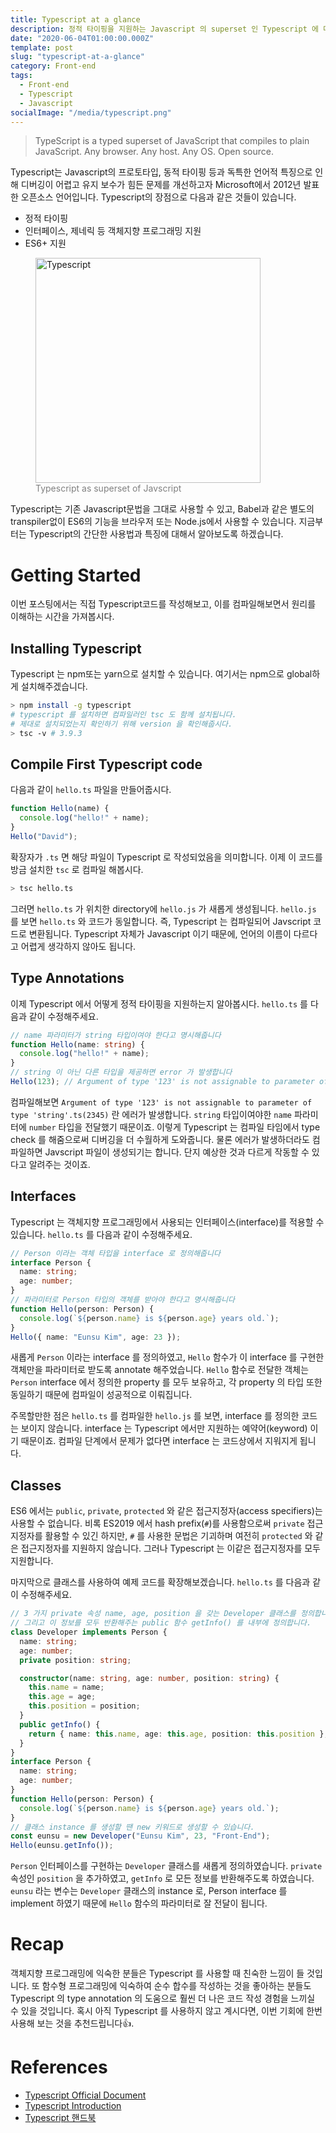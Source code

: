```yaml
---
title: Typescript at a glance
description: 정적 타이핑을 지원하는 Javascript 의 superset 인 Typescript 에 대해서 알아봅시다.
date: "2020-06-04T01:00:00.000Z"
template: post
slug: "typescript-at-a-glance"
category: Front-end
tags:
  - Front-end
  - Typescript
  - Javascript
socialImage: "/media/typescript.png"
---
```


> TypeScript is a typed superset of JavaScript that compiles to plain JavaScript.
> Any browser. Any host. Any OS. Open source.

Typescript는 Javascript의 프로토타입, 동적 타이핑 등과 독특한 언어적 특징으로 인해 디버깅이 어렵고 유지 보수가 힘든 문제를 개선하고자 Microsoft에서 2012년 발표한 오픈소스 언어입니다. Typescript의 장점으로 다음과 같은 것들이 있습니다.

- 정적 타이핑
- 인터페이스, 제네릭 등 객체지향 프로그래밍 지원
- ES6+ 지원

<figure>
  <img style="width: 360px; object-fit: contain;" alt="Typescript" src="/media/typescript/ts_superset.png">
  <figcaption style="color: grey;">Typescript as superset of Javscript</figcaption>
</figure>

Typescript는 기존 Javascript문법을 그대로 사용할 수 있고, Babel과 같은 별도의 transpiler없이 ES6의 기능을 브라우저 또는 Node.js에서 사용할 수 있습니다. 지금부터는 Typescript의 간단한 사용법과 특징에 대해서 알아보도록 하겠습니다.

# Getting Started

이번 포스팅에서는 직접 Typescript코드를 작성해보고, 이를 컴파일해보면서 원리를 이해하는 시간을 가져봅시다.

## Installing Typescript

Typescript 는 npm또는 yarn으로 설치할 수 있습니다. 여기서는 npm으로 global하게 설치해주겠습니다.

```sh
> npm install -g typescript
# typescript 를 설치하면 컴파일러인 tsc 도 함께 설치됩니다.
# 제대로 설치되었는지 확인하기 위해 version 을 확인해줍시다.
> tsc -v # 3.9.3
```

## Compile First Typescript code

다음과 같이 `hello.ts` 파일을 만들어줍시다.

```ts
function Hello(name) {
  console.log("hello!" + name);
}
Hello("David");
```

확장자가 `.ts` 면 해당 파일이 Typescript 로 작성되었음을 의미합니다. 이제 이 코드를 방금 설치한 `tsc` 로 컴파일 해봅시다.

```sh
> tsc hello.ts
```

그러면 `hello.ts` 가 위치한 directory에 `hello.js` 가 새롭게 생성됩니다. `hello.js` 를 보면 `hello.ts` 와 코드가 동일합니다. 즉, Typescript 는 컴파일되어 Javscript 코드로 변환됩니다. Typescript 자체가 Javascript 이기 때문에, 언어의 이름이 다르다고 어렵게 생각하지 않아도 됩니다.

## Type Annotations

이제 Typescript 에서 어떻게 정적 타이핑을 지원하는지 알아봅시다. `hello.ts` 를 다음과 같이 수정해주세요.

```ts
// name 파라미터가 string 타입이여야 한다고 명시해줍니다
function Hello(name: string) {
  console.log("hello!" + name);
}
// string 이 아닌 다른 타입을 제공하면 error 가 발생합니다
Hello(123); // Argument of type '123' is not assignable to parameter of type 'string'.ts(2345)
```

컴파일해보면 `Argument of type '123' is not assignable to parameter of type 'string'.ts(2345)` 란 에러가 발생합니다. `string` 타입이여야한 `name` 파라미터에 `number` 타입을 전달했기 때문이죠. 이렇게 Typescript 는 컴파일 타임에서 type check 를 해줌으로써 디버깅을 더 수월하게 도와줍니다.
물론 에러가 발생하더라도 컴파일하면 Javscript 파일이 생성되기는 합니다. 단지 예상한 것과 다르게 작동할 수 있다고 알려주는 것이죠.

## Interfaces

Typescript 는 객체지향 프로그래밍에서 사용되는 인터페이스(interface)를 적용할 수 있습니다. `hello.ts` 를 다음과 같이 수정해주세요.

```ts
// Person 이라는 객체 타입을 interface 로 정의해줍니다
interface Person {
  name: string;
  age: number;
}
// 파라미터로 Person 타입의 객체를 받아야 한다고 명시해줍니다
function Hello(person: Person) {
  console.log(`${person.name} is ${person.age} years old.`);
}
Hello({ name: "Eunsu Kim", age: 23 });
```

새롭게 `Person` 이라는 interface 를 정의하였고, `Hello` 함수가 이 interface 를 구현한 객체만을 파라미터로 받도록 annotate 해주었습니다. `Hello` 함수로 전달한 객체는 `Person` interface 에서 정의한 property 를 모두 보유하고, 각 property 의 타입 또한 동일하기 때문에 컴파일이 성공적으로 이뤄집니다.

주목할만한 점은 `hello.ts` 를 컴파일한 `hello.js` 를 보면, interface 를 정의한 코드는 보이지 않습니다. interface 는 Typescript 에서만 지원하는 예약어(keyword) 이기 때문이죠. 컴파일 단계에서 문제가 없다면 interface 는 코드상에서 지워지게 됩니다.

## Classes

ES6 에서는 `public`, `private`, `protected` 와 같은 접근지정자(access specifiers)는 사용할 수 없습니다. 비록 ES2019 에서 hash prefix(`#`)를 사용함으로써 `private` 접근지정자를 활용할 수 있긴 하지만, `#` 를 사용한 문법은 기괴하며 여전히 `protected` 와 같은 접근지정자를 지원하지 않습니다. 그러나 Typescript 는 이같은 접근지정자를 모두 지원합니다.

마지막으로 클래스를 사용하여 예제 코드를 확장해보겠습니다. `hello.ts` 를 다음과 같이 수정해주세요.

```ts
// 3 가지 private 속성 name, age, position 을 갖는 Developer 클래스를 정의합니다.
// 그리고 이 정보를 모두 반환해주는 public 함수 getInfo() 를 내부에 정의합니다.
class Developer implements Person {
  name: string;
  age: number;
  private position: string;

  constructor(name: string, age: number, position: string) {
    this.name = name;
    this.age = age;
    this.position = position;
  }
  public getInfo() {
    return { name: this.name, age: this.age, position: this.position };
  }
}
interface Person {
  name: string;
  age: number;
}
function Hello(person: Person) {
  console.log(`${person.name} is ${person.age} years old.`);
}
// 클래스 instance 를 생성할 땐 new 키워드로 생성할 수 있습니다.
const eunsu = new Developer("Eunsu Kim", 23, "Front-End");
Hello(eunsu.getInfo());
```

`Person` 인터페이스를 구현하는 `Developer` 클래스를 새롭게 정의하였습니다. `private` 속성인 `position` 을 추가하였고, `getInfo` 로 모든 정보를 반환해주도록 하였습니다. `eunsu` 라는 변수는 `Developer` 클래스의 instance 로, Person interface 를 implement 하였기 때문에 `Hello` 함수의 파라미터로 잘 전달이 됩니다.

# Recap

객체지향 프로그래밍에 익숙한 분들은 Typescript 를 사용할 때 친숙한 느낌이 들 것입니다. 또 함수형 프로그래밍에 익숙하여 순수 합수를 작성하는 것을 좋아하는 분들도 Typescript 의 type annotation 의 도움으로 훨씬 더 나은 코드 작성 경험을 느끼실 수 있을 것입니다. 혹시 아직 Typescript 를 사용하지 않고 계시다면, 이번 기회에 한번 사용해 보는 것을 추천드립니다👍.

# References

- [Typescript Official Document](https://www.typescriptlang.org/docs/home.html)
- [Typescript Introduction](https://poiemaweb.com/typescript-introduction)
- [Typescript 핸드북](https://typescript-kr.github.io/)
